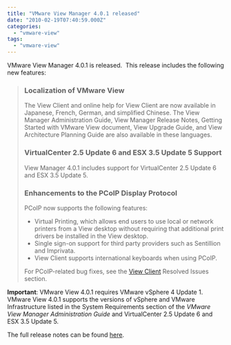 ```yaml
---
title: "VMware View Manager 4.0.1 released"
date: "2010-02-19T07:40:59.000Z"
categories: 
  - "vmware-view"
tags: 
  - "vmware-view"
---
```


VMware View Manager 4.0.1 is released.  This release includes the following new features:

> ### Localization of VMware View
> 
> The View Client and online help for View Client are now available in Japanese, French, German, and simplified Chinese. The View Manager Administration Guide, View Manager Release Notes, Getting Started with VMware View document, View Upgrade Guide, and View Architecture Planning Guide are also available in these languages.
> 
> ### VirtualCenter 2.5 Update 6 and ESX 3.5 Update 5 Support
> 
> View Manager 4.0.1 includes support for VirtualCenter 2.5 Update 6 and ESX 3.5 Update 5.
> 
> ### Enhancements to the PCoIP Display Protocol
> 
> PCoIP now supports the following features:
> 
> - Virtual Printing, which allows end users to use local or network printers from a View desktop without requiring that additional print drivers be installed in the View desktop.
> - Single sign-on support for third party providers such as Sentillion and Imprivata.
> - View Client supports international keyboards when using PCoIP.
> 
> For PCoIP-related bug fixes, see the [View Client](http://www.vmware.com/support/view40/doc/releasenotes_viewmanager401.html#fixed_client) Resolved Issues section.

**Important**: VMware View 4.0.1 requires VMware vSphere 4 Update 1. VMware View 4.0.1 supports the versions of vSphere and VMware Infrastructure listed in the System Requirements section of the _VMware View Manager Administration Guide_ and VirtualCenter 2.5 Update 6 and ESX 3.5 Update 5.

The full release notes can be found [here](http://www.vmware.com/support/view40/doc/releasenotes_viewmanager401.html#whatsnew).
